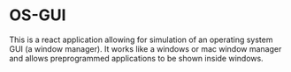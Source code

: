 # OS-GUI

This is a react application allowing for simulation of an operating system GUI (a window manager).
It works like a windows or mac window manager and allows preprogrammed applications to be shown
inside windows.